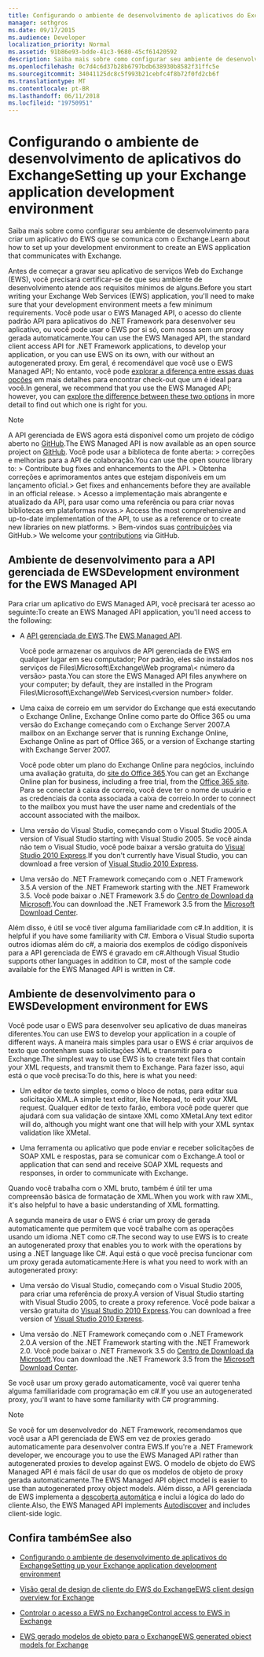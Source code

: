 ```yaml
---
title: Configurando o ambiente de desenvolvimento de aplicativos do Exchange
manager: sethgros
ms.date: 09/17/2015
ms.audience: Developer
localization_priority: Normal
ms.assetid: 91b86e93-bdde-41c3-9680-45cf61420592
description: Saiba mais sobre como configurar seu ambiente de desenvolvimento para criar um aplicativo do EWS que se comunica com o Exchange.
ms.openlocfilehash: 0c7d4c6d37b28b6797bdb638930b8582f31ffc5e
ms.sourcegitcommit: 34041125dc8c5f993b21cebfc4f8b72f0fd2cb6f
ms.translationtype: MT
ms.contentlocale: pt-BR
ms.lasthandoff: 06/11/2018
ms.locfileid: "19750951"
---
```

# <a name="setting-up-your-exchange-application-development-environment"></a><span data-ttu-id="77638-103">Configurando o ambiente de desenvolvimento de aplicativos do Exchange</span><span class="sxs-lookup"><span data-stu-id="77638-103">Setting up your Exchange application development environment</span></span>

<span data-ttu-id="77638-104">Saiba mais sobre como configurar seu ambiente de desenvolvimento para criar um aplicativo do EWS que se comunica com o Exchange.</span><span class="sxs-lookup"><span data-stu-id="77638-104">Learn about how to set up your development environment to create an EWS application that communicates with Exchange.</span></span>
  
<span data-ttu-id="77638-105">Antes de começar a gravar seu aplicativo de serviços Web do Exchange (EWS), você precisará certificar-se de que seu ambiente de desenvolvimento atende aos requisitos mínimos de alguns.</span><span class="sxs-lookup"><span data-stu-id="77638-105">Before you start writing your Exchange Web Services (EWS) application, you'll need to make sure that your development environment meets a few minimum requirements.</span></span> <span data-ttu-id="77638-106">Você pode usar o EWS Managed API, o acesso do cliente padrão API para aplicativos do .NET Framework para desenvolver seu aplicativo, ou você pode usar o EWS por si só, com nossa sem um proxy gerada automaticamente.</span><span class="sxs-lookup"><span data-stu-id="77638-106">You can use the EWS Managed API, the standard client access API for .NET Framework applications, to develop your application, or you can use EWS on its own, with our without an autogenerated proxy.</span></span> <span data-ttu-id="77638-107">Em geral, é recomendável que você use o EWS Managed API; No entanto, você pode [explorar a diferença entre essas duas opções](ews-client-design-overview-for-exchange.md) em mais detalhes para encontrar check-out que um é ideal para você.</span><span class="sxs-lookup"><span data-stu-id="77638-107">In general, we recommend that you use the EWS Managed API; however, you can [explore the difference between these two options](ews-client-design-overview-for-exchange.md) in more detail to find out which one is right for you.</span></span> 
  
> [!NOTE]
>  <span data-ttu-id="77638-108">A API gerenciada de EWS agora está disponível como um projeto de código aberto no [GitHub](https://github.com/officedev/ews-managed-api).</span><span class="sxs-lookup"><span data-stu-id="77638-108">The EWS Managed API is now available as an open source project on [GitHub](https://github.com/officedev/ews-managed-api).</span></span> <span data-ttu-id="77638-109">Você pode usar a biblioteca de fonte aberta: > correções e melhorias para a API de colaboração.</span><span class="sxs-lookup"><span data-stu-id="77638-109">You can use the open source library to: >  Contribute bug fixes and enhancements to the API.</span></span> <span data-ttu-id="77638-110">> Obtenha correções e aprimoramentos antes que estejam disponíveis em um lançamento oficial.</span><span class="sxs-lookup"><span data-stu-id="77638-110">>  Get fixes and enhancements before they are available in an official release.</span></span> <span data-ttu-id="77638-111">> Acesso a implementação mais abrangente e atualizado da API, para usar como uma referência ou para criar novas bibliotecas em plataformas novas.</span><span class="sxs-lookup"><span data-stu-id="77638-111">>  Access the most comprehensive and up-to-date implementation of the API, to use as a reference or to create new libraries on new platforms.</span></span> <span data-ttu-id="77638-112">> Bem-vindos suas [contribuições](https://github.com/OfficeDev/ews-managed-api/blob/master/CONTRIBUTING.md) via GitHub.</span><span class="sxs-lookup"><span data-stu-id="77638-112">>  We welcome your [contributions](https://github.com/OfficeDev/ews-managed-api/blob/master/CONTRIBUTING.md) via GitHub.</span></span> 
  
## <a name="development-environment-for-the-ews-managed-api"></a><span data-ttu-id="77638-113">Ambiente de desenvolvimento para a API gerenciada de EWS</span><span class="sxs-lookup"><span data-stu-id="77638-113">Development environment for the EWS Managed API</span></span>
<span data-ttu-id="77638-114"><a name="bk_EWSMA"> </a></span><span class="sxs-lookup"><span data-stu-id="77638-114"></span></span>

<span data-ttu-id="77638-115">Para criar um aplicativo do EWS Managed API, você precisará ter acesso ao seguinte:</span><span class="sxs-lookup"><span data-stu-id="77638-115">To create an EWS Managed API application, you'll need access to the following:</span></span>
  
- <span data-ttu-id="77638-116">A [API gerenciada de EWS](http://aka.ms/ews-managed-api-readme).</span><span class="sxs-lookup"><span data-stu-id="77638-116">The [EWS Managed API](http://aka.ms/ews-managed-api-readme).</span></span> 
    
    <span data-ttu-id="77638-117">Você pode armazenar os arquivos de API gerenciada de EWS em qualquer lugar em seu computador; Por padrão, eles são instalados nos serviços de Files\Microsoft\Exchange\Web programa\\< número da versão\> pasta.</span><span class="sxs-lookup"><span data-stu-id="77638-117">You can store the EWS Managed API files anywhere on your computer; by default, they are installed in the Program Files\Microsoft\Exchange\Web Services\\<version number\> folder.</span></span>
    
- <span data-ttu-id="77638-118">Uma caixa de correio em um servidor do Exchange que está executando o Exchange Online, Exchange Online como parte do Office 365 ou uma versão do Exchange começando com o Exchange Server 2007.</span><span class="sxs-lookup"><span data-stu-id="77638-118">A mailbox on an Exchange server that is running Exchange Online, Exchange Online as part of Office 365, or a version of Exchange starting with Exchange Server 2007.</span></span> 
    
    <span data-ttu-id="77638-119">Você pode obter um plano do Exchange Online para negócios, incluindo uma avaliação gratuita, do [site do Office 365](http://office.microsoft.com/en-us/business/compare-office-365-for-business-plans-FX102918419.aspx#fbid=1tsGNIE7e3a).</span><span class="sxs-lookup"><span data-stu-id="77638-119">You can get an Exchange Online plan for business, including a free trial, from the [Office 365 site](http://office.microsoft.com/en-us/business/compare-office-365-for-business-plans-FX102918419.aspx#fbid=1tsGNIE7e3a).</span></span> <span data-ttu-id="77638-120">Para se conectar à caixa de correio, você deve ter o nome de usuário e as credenciais da conta associada a caixa de correio.</span><span class="sxs-lookup"><span data-stu-id="77638-120">In order to connect to the mailbox you must have the user name and credentials of the account associated with the mailbox.</span></span>
    
- <span data-ttu-id="77638-121">Uma versão do Visual Studio, começando com o Visual Studio 2005.</span><span class="sxs-lookup"><span data-stu-id="77638-121">A version of Visual Studio starting with Visual Studio 2005.</span></span> <span data-ttu-id="77638-122">Se você ainda não tem o Visual Studio, você pode baixar a versão gratuita do [Visual Studio 2010 Express](http://www.microsoft.com/visualstudio/eng/products/visual-studio-2010-express).</span><span class="sxs-lookup"><span data-stu-id="77638-122">If you don't currently have Visual Studio, you can download a free version of [Visual Studio 2010 Express](http://www.microsoft.com/visualstudio/eng/products/visual-studio-2010-express).</span></span>
    
- <span data-ttu-id="77638-123">Uma versão do .NET Framework começando com o .NET Framework 3.5.</span><span class="sxs-lookup"><span data-stu-id="77638-123">A version of the .NET Framework starting with the .NET Framework 3.5.</span></span> <span data-ttu-id="77638-124">Você pode baixar o .NET Framework 3.5 do [Centro de Download da Microsoft](http://go.microsoft.com/fwlink/?LinkId=191777).</span><span class="sxs-lookup"><span data-stu-id="77638-124">You can download the .NET Framework 3.5 from the [Microsoft Download Center](http://go.microsoft.com/fwlink/?LinkId=191777).</span></span>
    
<span data-ttu-id="77638-125">Além disso, é útil se você tiver alguma familiaridade com c#.</span><span class="sxs-lookup"><span data-stu-id="77638-125">In addition, it is helpful if you have some familiarity with C#.</span></span> <span data-ttu-id="77638-126">Embora o Visual Studio suporta outros idiomas além do c#, a maioria dos exemplos de código disponíveis para a API gerenciada de EWS é gravado em c#.</span><span class="sxs-lookup"><span data-stu-id="77638-126">Although Visual Studio supports other languages in addition to C#, most of the sample code available for the EWS Managed API is written in C#.</span></span>
  
## <a name="development-environment-for-ews"></a><span data-ttu-id="77638-127">Ambiente de desenvolvimento para o EWS</span><span class="sxs-lookup"><span data-stu-id="77638-127">Development environment for EWS</span></span>
<span data-ttu-id="77638-128"><a name="bk_EWS"> </a></span><span class="sxs-lookup"><span data-stu-id="77638-128"></span></span>

<span data-ttu-id="77638-129">Você pode usar o EWS para desenvolver seu aplicativo de duas maneiras diferentes.</span><span class="sxs-lookup"><span data-stu-id="77638-129">You can use EWS to develop your application in a couple of different ways.</span></span> <span data-ttu-id="77638-130">A maneira mais simples para usar o EWS é criar arquivos de texto que contenham suas solicitações XML e transmitir para o Exchange.</span><span class="sxs-lookup"><span data-stu-id="77638-130">The simplest way to use EWS is to create text files that contain your XML requests, and transmit them to Exchange.</span></span> <span data-ttu-id="77638-131">Para fazer isso, aqui está o que você precisa:</span><span class="sxs-lookup"><span data-stu-id="77638-131">To do this, here is what you need:</span></span> 
  
- <span data-ttu-id="77638-132">Um editor de texto simples, como o bloco de notas, para editar sua solicitação XML.</span><span class="sxs-lookup"><span data-stu-id="77638-132">A simple text editor, like Notepad, to edit your XML request.</span></span> <span data-ttu-id="77638-133">Qualquer editor de texto farão, embora você pode querer que ajudará com sua validação de sintaxe XML como XMetal.</span><span class="sxs-lookup"><span data-stu-id="77638-133">Any text editor will do, although you might want one that will help with your XML syntax validation like XMetal.</span></span>
    
- <span data-ttu-id="77638-134">Uma ferramenta ou aplicativo que pode enviar e receber solicitações de SOAP XML e respostas, para se comunicar com o Exchange.</span><span class="sxs-lookup"><span data-stu-id="77638-134">A tool or application that can send and receive SOAP XML requests and responses, in order to communicate with Exchange.</span></span>
    
<span data-ttu-id="77638-135">Quando você trabalha com o XML bruto, também é útil ter uma compreensão básica de formatação de XML.</span><span class="sxs-lookup"><span data-stu-id="77638-135">When you work with raw XML, it's also helpful to have a basic understanding of XML formatting.</span></span>
  
<span data-ttu-id="77638-136">A segunda maneira de usar o EWS é criar um proxy de gerada automaticamente que permitem que você trabalhe com as operações usando um idioma .NET como c#.</span><span class="sxs-lookup"><span data-stu-id="77638-136">The second way to use EWS is to create an autogenerated proxy that enables you to work with the operations by using a .NET language like C#.</span></span> <span data-ttu-id="77638-137">Aqui está o que você precisa funcionar com um proxy gerada automaticamente:</span><span class="sxs-lookup"><span data-stu-id="77638-137">Here is what you need to work with an autogenerated proxy:</span></span>
  
- <span data-ttu-id="77638-138">Uma versão do Visual Studio, começando com o Visual Studio 2005, para criar uma referência de proxy.</span><span class="sxs-lookup"><span data-stu-id="77638-138">A version of Visual Studio starting with Visual Studio 2005, to create a proxy reference.</span></span> <span data-ttu-id="77638-139">Você pode baixar a versão gratuita do [Visual Studio 2010 Express](http://www.microsoft.com/visualstudio/eng/products/visual-studio-2010-express).</span><span class="sxs-lookup"><span data-stu-id="77638-139">You can download a free version of [Visual Studio 2010 Express](http://www.microsoft.com/visualstudio/eng/products/visual-studio-2010-express).</span></span>
    
- <span data-ttu-id="77638-140">Uma versão do .NET Framework começando com o .NET Framework 2.0.</span><span class="sxs-lookup"><span data-stu-id="77638-140">A version of the .NET Framework starting with the .NET Framework 2.0.</span></span> <span data-ttu-id="77638-141">Você pode baixar o .NET Framework 3.5 do [Centro de Download da Microsoft](http://go.microsoft.com/fwlink/?LinkId=191777).</span><span class="sxs-lookup"><span data-stu-id="77638-141">You can download the .NET Framework 3.5 from the [Microsoft Download Center](http://go.microsoft.com/fwlink/?LinkId=191777).</span></span>
    
<span data-ttu-id="77638-142">Se você usar um proxy gerado automaticamente, você vai querer tenha alguma familiaridade com programação em c#.</span><span class="sxs-lookup"><span data-stu-id="77638-142">If you use an autogenerated proxy, you'll want to have some familiarity with C# programming.</span></span>
  
> [!NOTE]
> <span data-ttu-id="77638-143">Se você for um desenvolvedor do .NET Framework, recomendamos que você usar a API gerenciada de EWS em vez de proxies gerado automaticamente para desenvolver contra EWS.</span><span class="sxs-lookup"><span data-stu-id="77638-143">If you're a .NET Framework developer, we encourage you to use the EWS Managed API rather than autogenerated proxies to develop against EWS.</span></span> <span data-ttu-id="77638-144">O modelo de objeto do EWS Managed API é mais fácil de usar do que os modelos de objeto de proxy gerada automaticamente.</span><span class="sxs-lookup"><span data-stu-id="77638-144">The EWS Managed API object model is easier to use than autogenerated proxy object models.</span></span> <span data-ttu-id="77638-145">Além disso, a API gerenciada de EWS implementa a [descoberta automática](autodiscover-for-exchange.md) e inclui a lógica do lado do cliente.</span><span class="sxs-lookup"><span data-stu-id="77638-145">Also, the EWS Managed API implements [Autodiscover](autodiscover-for-exchange.md) and includes client-side logic.</span></span> 
  
## <a name="see-also"></a><span data-ttu-id="77638-146">Confira também</span><span class="sxs-lookup"><span data-stu-id="77638-146">See also</span></span>


- [<span data-ttu-id="77638-147">Configurando o ambiente de desenvolvimento de aplicativos do Exchange</span><span class="sxs-lookup"><span data-stu-id="77638-147">Setting up your Exchange application development environment</span></span>](setting-up-your-exchange-application-development-environment.md)
    
- [<span data-ttu-id="77638-148">Visão geral de design de cliente do EWS do Exchange</span><span class="sxs-lookup"><span data-stu-id="77638-148">EWS client design overview for Exchange</span></span>](ews-client-design-overview-for-exchange.md)
    
- [<span data-ttu-id="77638-149">Controlar o acesso a EWS no Exchange</span><span class="sxs-lookup"><span data-stu-id="77638-149">Control access to EWS in Exchange</span></span>](how-to-control-access-to-ews-in-exchange.md)
    
- [<span data-ttu-id="77638-150">EWS gerado modelos de objeto para o Exchange</span><span class="sxs-lookup"><span data-stu-id="77638-150">EWS generated object models for Exchange</span></span>](https://msdn.microsoft.com/en-us/library/jj190899)
    

